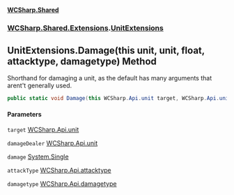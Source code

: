 #### [WCSharp.Shared](README.md 'README')
### [WCSharp.Shared.Extensions](WCSharp.Shared.Extensions.md 'WCSharp.Shared.Extensions').[UnitExtensions](WCSharp.Shared.Extensions.UnitExtensions.md 'WCSharp.Shared.Extensions.UnitExtensions')

## UnitExtensions.Damage(this unit, unit, float, attacktype, damagetype) Method

Shorthand for damaging a unit, as the default has many arguments that arent't generally used.

```csharp
public static void Damage(this WCSharp.Api.unit target, WCSharp.Api.unit damageDealer, float damage, WCSharp.Api.attacktype attackType, WCSharp.Api.damagetype damagetype);
```
#### Parameters

<a name='WCSharp.Shared.Extensions.UnitExtensions.Damage(thisWCSharp.Api.unit,WCSharp.Api.unit,float,WCSharp.Api.attacktype,WCSharp.Api.damagetype).target'></a>

`target` [WCSharp.Api.unit](https://docs.microsoft.com/en-us/dotnet/api/WCSharp.Api.unit 'WCSharp.Api.unit')

<a name='WCSharp.Shared.Extensions.UnitExtensions.Damage(thisWCSharp.Api.unit,WCSharp.Api.unit,float,WCSharp.Api.attacktype,WCSharp.Api.damagetype).damageDealer'></a>

`damageDealer` [WCSharp.Api.unit](https://docs.microsoft.com/en-us/dotnet/api/WCSharp.Api.unit 'WCSharp.Api.unit')

<a name='WCSharp.Shared.Extensions.UnitExtensions.Damage(thisWCSharp.Api.unit,WCSharp.Api.unit,float,WCSharp.Api.attacktype,WCSharp.Api.damagetype).damage'></a>

`damage` [System.Single](https://docs.microsoft.com/en-us/dotnet/api/System.Single 'System.Single')

<a name='WCSharp.Shared.Extensions.UnitExtensions.Damage(thisWCSharp.Api.unit,WCSharp.Api.unit,float,WCSharp.Api.attacktype,WCSharp.Api.damagetype).attackType'></a>

`attackType` [WCSharp.Api.attacktype](https://docs.microsoft.com/en-us/dotnet/api/WCSharp.Api.attacktype 'WCSharp.Api.attacktype')

<a name='WCSharp.Shared.Extensions.UnitExtensions.Damage(thisWCSharp.Api.unit,WCSharp.Api.unit,float,WCSharp.Api.attacktype,WCSharp.Api.damagetype).damagetype'></a>

`damagetype` [WCSharp.Api.damagetype](https://docs.microsoft.com/en-us/dotnet/api/WCSharp.Api.damagetype 'WCSharp.Api.damagetype')